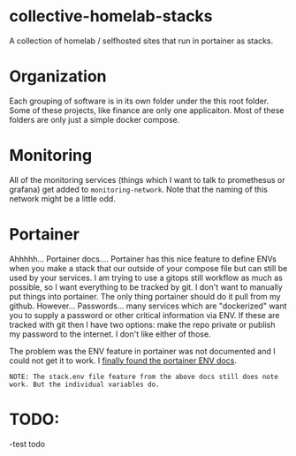 # collective-homelab-stacks
A collection of homelab / selfhosted sites that run in portainer as stacks.

# Organization
Each grouping of software is in its own folder under the this root folder. Some of these projects, like finance are only one applicaiton. Most of these folders are only just a simple docker compose.

# Monitoring
All of the monitoring services (things which I want to talk to promethesus or grafana) get added to `monitoring-network`. Note that the naming of this network might be a little odd. 

# Portainer
Ahhhhh... Portainer docs.... Portainer has this nice feature to define ENVs when you make a stack that our outside of your compose file but can still be used by your services. I am trying to use a gitops still workflow as much as possible, so I want everything to be tracked by git. I don't want to manually put things into portainer. The only thing portainer should do it pull from my github. However... Passwords... many services which are "dockerized" want you to supply a password or other critical information via ENV. If these are tracked with git then I have two options: make the repo private or publish my password to the internet. I don't like either of those. 

The problem was the ENV feature in portainer was not documented and I could not get it to work. I [finally found the portainer ENV docs](https://www.portainer.io/blog/using-env-files-in-stacks-with-portainer).

`NOTE: The stack.env file feature from the above docs still does note work. But the individual variables do.`
# TODO:

-test todo
